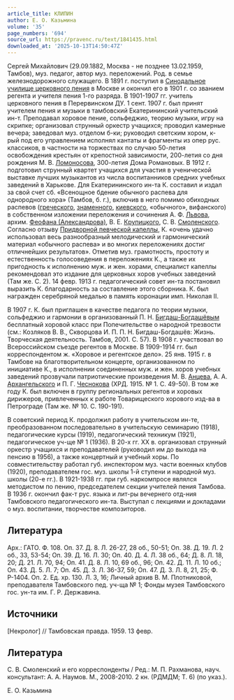 ```yaml
---
article_title: КЛИПИН
author: Е. О. Казьмина
volume: '35'
page_numbers: '694'
source_url: https://pravenc.ru/text/1841435.html
downloaded_at: '2025-10-13T14:50:47Z'
---
```


Сергей Михайлович (29.09.1882, Москва - не позднее 13.02.1959, Тамбов), муз. педагог, автор муз. переложений. Род. в семье железнодорожного служащего. В 1891 г. поступил в [Синодальное училище церковного пения](<https://pravenc.ru/text/Синодальное училище церковного пения.html>) в Москве и окончил его в 1901 г. со званием регента и учителя пения 1-го разряда. В 1901-1907 гг. учитель церковного пения в Перервинском ДУ. 1 сент. 1907 г. был принят учителем пения и музыки в тамбовский Екатерининский учительский ин-т. Преподавал хоровое пение, сольфеджио, теорию музыки, игру на скрипке; организовал струнный оркестр учащихся; проводил камерные вечера; заведовал муз. отделом б-ки; руководил светским хором, к-рый под его управлением исполнял кантаты и фрагменты из опер рус. классиков, в частности на торжествах по случаю 50-летия освобождения крестьян от крепостной зависимости, 200-летия со дня рождения М. В. [Ломоносова](https://pravenc.ru/text/Ломоносова.html), 300-летия Дома Романовых. В 1912 г. подготовил струнный квартет учащихся для участия в ученической выставке лучших музыкантов из числа воспитанников средних учебных заведений в Харькове. Для Екатерининского ин-та К. составил и издал за свой счет сб. «Всенощное бдение обычного распева для однородного хора» (Тамбов, б. г.), включив в него помимо обиходных распевов ([греческого](https://pravenc.ru/text/греческого.html), [знаменного](https://pravenc.ru/text/знаменного.html), [киевского](https://pravenc.ru/text/киевский.html), «обычного», вифанского) в собственном изложении переложения и сочинения А. Ф. [Львова](https://pravenc.ru/text/Львов.html), архим. [Феофана (Александрова)](<https://pravenc.ru/text/Феофана (Александрова).html>), В. Е. [Крупицкого](https://pravenc.ru/text/Крупицкого.html), С. В. [Смоленского](https://pravenc.ru/text/Смоленского.html). Согласно отзыву [Придворной певческой капеллы](<https://pravenc.ru/text/Придворная певческая капелла.html>), К. «очень удачно использовал весь разнообразный мелодический и гармонический материал «обычного распева» и во многих переложениях достиг отличнейших результатов». Отметив муз. грамотность, простоту и естественность голосоведения в переложениях К., а также их пригодность к исполнению муж. и жен. хорами, специалист капеллы рекомендовал это издание для церковных хоров учебных заведений (Там же. С. 2). 14 февр. 1913 г. педагогический совет ин-та постановил выразить К. благодарность за составление этого сборника. К. был награжден серебряной медалью в память коронации имп. Николая II.

В 1907 г. К. был приглашен в качестве педагога по теории музыки, сольфеджио и гармонии в организованный П. Н. [Бигдаш-Богдашёвым](https://pravenc.ru/text/Бигдаш-Богдашёвым.html) бесплатный хоровой класс при Попечительстве о народной трезвости (см.: Козляков В. В., Скворцова И. П. П. Н. Бигдаш-Богдашёв: Жизнь. Творческая деятельность. Тамбов, 2001. С. 57). В 1908 г. участвовал во Всероссийском съезде регентов в Москве. В 1909-1914 гг. был корреспондентом ж. «Хоровое и регентское дело». 25 янв. 1915 г. в Тамбове на благотворительном концерте, организованном по инициативе К., в исполнении соединенных муж. и жен. хоров учебных заведений прозвучали патриотические произведения М. В. [Анцева](https://pravenc.ru/text/Анцева.html), А. А. [Архангельского](https://pravenc.ru/text/Архангельский.html) и П. Г. [Чеснокова](https://pravenc.ru/text/Чеснокова.html) (ХРД. 1915. № 1. С. 49-50). В том же году К. был включен в группу региональных регентов и хоровых дирижеров, привлеченных к работе Товарищеского хорового изд-ва в Петрограде (Там же. № 10. С. 190-191).

В советский период К. продолжил работу в учительском ин-те, преобразованном последовательно в учительскую семинарию (1918), педагогические курсы (1919), педагогический техникум (1921), педагогическое уч-ще № 1 (1936). В 20-х гг. XX в. организовал струнный оркестр учащихся и преподавателей (руководил им до выхода на пенсию в 1956), а также концертный и учебный хоры. По совместительству работал губ. инспектором муз. части военных клубов (1920), преподавателем гос. муз. школы 1-й ступени и народной муз. школы (20-е гг.). В 1921-1938 гг. при губ. наркомпросе являлся методистом по пению, председателем секции учителей пения Тамбова. В 1936 г. окончил фак-т рус. языка и лит-ры вечернего отд-ния Тамбовского педагогического ин-та. Выступал с лекциями и докладами о муз. воспитании, творчестве композиторов.

## Литература

Арх.: ГАТО. Ф. 108. Оп. 37. Д. 8. Л. 26-27, 28 об., 50-51; Оп. 38. Д. 19. Л. 2 об., 33, 53-54; Оп. 39. Д. 16. Л. 30; Оп. 40. Д. 4. Л. 38 об., 64; Д. 8. Л. 18, 20; Д. 21. Л. 70, 94; Оп. 41. Д. 8. Л. 10, 69 об., 96; Оп. 42. Д. 11. Л. 10 об.; Оп. 43. Д. 5. Л. 7; Оп. 45. Д. 3. Л. 36-37, 59; Оп. 47. Д. 3. Л. 8, 21, 25; Ф. Р-1404. Оп. 2. Ед. хр. 130. Л. 3, 16; Личный архив В. М. Плотниковой, преподавателя Тамбовского пед. уч-ща № 1; Фонды музея Тамбовского гос. ун-та им. Г. Р. Державина.

## Источники

[Некролог] // Тамбовская правда. 1959. 13 февр.

## Литература

С. В. Смоленский и его корреспонденты / Ред.: М. П. Рахманова, науч. консультант: А. А. Наумов. М., 2008-2010. 2 кн. (РДМДМ; Т. 6) (по указ.).

Е. О. Казьмина
